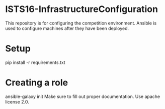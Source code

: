 # ISTS16-InfrastructureConfiguration
This repository is for configuring the competition environment. Ansible is used to configure machines after they have been deployed.

# Setup
pip install -r requirements.txt

# Creating a role
ansible-galaxy init <rolename>
Make sure to fill out proper documentation.
Use apache license 2.0.